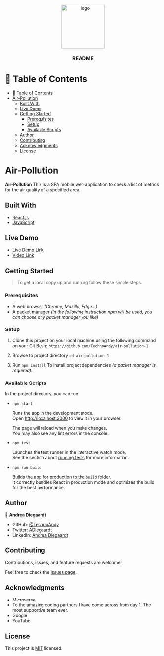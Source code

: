 <a id="readme-top"></a>

<div align="center">

  <img src="https://user-images.githubusercontent.com/108806646/203941212-a33b97da-6d84-4649-b763-4e8191c24805.png" alt="logo" width="140"  height="auto" />
  <br/>

  <h3><b>README</b></h3>

</div>

# 📗 Table of Contents

- [📗 Table of Contents](#-table-of-contents)
- [Air-Pollution](#air-pollution)
  - [Built With](#built-with)
  - [Live Demo](#live-demo)
  - [Getting Started](#getting-started)
    - [Prerequisites](#prerequisites)
    - [Setup](#setup)
    - [Available Scripts](#available-scripts)
  - [Author](#author)
  - [Contributing](#contributing)
  - [Acknowledgments](#acknowledgments)
  - [License](#license)


# Air-Pollution


**Air-Pollution** This is a SPA mobile web application to check a list of metrics for the air quality of a specified area.

## Built With

<ul>
  <li><a href="https://reactjs.org/">React.js</a></li>
  <li><a href="https://www.ecma-international.org/">JavaScript</a></li>
</ul>

## Live Demo

- [Live Demo Link](https://air-pollution-2ff568.netlify.app/)
- [Video Link](https://www.loom.com/share/b506f44d82d14783bb31c97de930f698)


## Getting Started

> To get a local copy up and running follow these simple steps.

### Prerequisites

  - A web browser _(Chrome, Mozilla, Edge...)_.
  - A packet manager _(In the following instruction npm will be used, you can choose any packet manager you like)_

### Setup

1. Clone this project on your local machine using the following command on your Git Bash: `https://github.com/TechnoAndy/air-pollution-1`

2. Browse to project directory `cd air-pollution-1`

3. Run `npm install` To install project dependencies _(a packet manager is required)_.


### Available Scripts

In the project directory, you can run:

- `npm start`

  Runs the app in the development mode.\
Open [http://localhost:3000](http://localhost:3000) to view it in your browser.

  The page will reload when you make changes.\
You may also see any lint errors in the console.

- `npm test`

  Launches the test runner in the interactive watch mode.\
See the section about [running tests](https://facebook.github.io/create-react-app/docs/running-tests) for more information.

- `npm run build`

  Builds the app for production to the `build` folder.\
It correctly bundles React in production mode and optimizes the build for the best performance.

## Author

👤 **Andrea Diegaardt**

- GitHub: [@TechnoAndy](https://github.com/TechnoAndy)
- Twitter: [ADiegaardt](https://twitter.com/ADiegaardt)
- LinkedIn: [Andrea Diegaardt](https://www.linkedin.com/in/andy-diegaardt/)


## Contributing

Contributions, issues, and feature requests are welcome!

Feel free to check the [issues page](../../issues/).


## Acknowledgments

- Microverse
- To the amazing coding partners I have come across from day 1. The most supportive team ever.
- Google
- YouTube

## License

This project is [MIT](./LICENSE) licensed.
